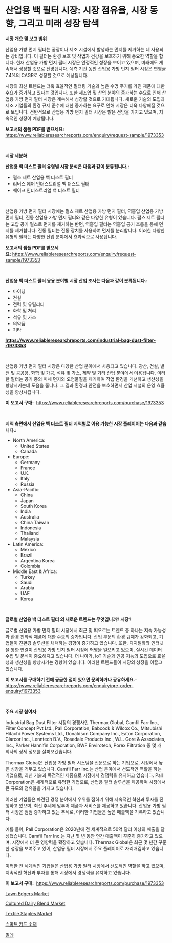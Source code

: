 <p><h1>산업용 백 필터 시장: 시장 점유율, 시장 동향, 그리고 미래 성장 탐색</h1></p><p><strong>시장 개요 및 보고 범위</strong></p>
<p><p>산업용 가방 먼지 필터는 공장이나 제조 시설에서 발생하는 먼지를 제거하는 데 사용되는 장비입니다. 이 필터는 환경 보호 및 작업자 건강을 보호하기 위해 중요한 역할을 합니다. 현재 산업용 가방 먼지 필터 시장은 안정적인 성장을 보이고 있으며, 미래에도 계속해서 성장할 것으로 전망됩니다. 예측 기간 동안 산업용 가방 먼지 필터 시장은 연평균 7.4%의 CAGR로 성장할 것으로 예상됩니다.</p><p>시장의 최신 트렌드는 더욱 효율적인 필터링 기술과 높은 수명 주기를 가진 제품에 대한 수요가 증가하고 있다는 것입니다. 또한 제조업 및 산업 분야의 증가하는 수요로 인해 산업용 가방 먼지 필터 시장은 계속해서 성장할 것으로 기대됩니다. 새로운 기술의 도입과 제조 기업들의 환경 규제 준수에 대한 증가하는 요구로 인해 시장은 더욱 다양해질 것으로 보입니다. 전반적으로 산업용 가방 먼지 필터 시장은 밝은 전망을 가지고 있으며, 지속적인 성장이 예상됩니다.</p></p>
<p><strong>보고서의 샘플 PDF를 받으세요:</strong> <a href="https://www.reliableresearchreports.com/enquiry/request-sample/1973353">https://www.reliableresearchreports.com/enquiry/request-sample/1973353</a></p>
<p>&nbsp;</p>
<p><strong>시장 세분화</strong></p>
<p><strong>산업용 백 더스트 필터 유형별 시장 분석은 다음과 같이 분류됩니다.:</strong></p>
<p><ul><li>펄스 제트 산업용 백 더스트 필터</li><li>리버스 에어 인더스트리얼 백 더스트 필터</li><li>쉐이크 인더스트리얼 백 더스트 필터</li></ul></p>
<p>&nbsp;</p>
<p><p>산업용 가방 먼지 필터 시장에는 펄스 제트 산업용 가방 먼지 필터, 역흡입 산업용 가방 먼지 필터, 진동 산업용 가방 먼지 필터와 같은 다양한 유형이 있습니다. 펄스 제트 필터는 고압 공기 펄스로 먼지를 제거하는 반면, 역흡입 필터는 역흡입 공기 흐름을 통해 먼지를 제거합니다. 진동 필터는 진동 장치를 사용하여 먼지를 분리합니다. 이러한 다양한 유형의 필터는 다양한 산업 분야에서 효과적으로 사용됩니다.</p></p>
<p><strong>보고서의 샘플 PDF를 받으세요:</strong>&nbsp;<a href="https://www.reliableresearchreports.com/enquiry/request-sample/1973353">https://www.reliableresearchreports.com/enquiry/request-sample/1973353</a></p>
<p>&nbsp;</p>
<p><strong> 산업용 백 더스트 필터 응용 분야별 시장 산업 조사는 다음과 같이 분류됩니다.:</strong></p>
<p><ul><li>마이닝</li><li>건설</li><li>전력 및 유틸리티</li><li>화학 및 처리</li><li>석유 및 가스</li><li>의약품</li><li>기타</li></ul></p>
<p><strong><a href="https://www.reliableresearchreports.com/industrial-bag-dust-filter-r1973353">https://www.reliableresearchreports.com/industrial-bag-dust-filter-r1973353</a></strong></p>
<p>&nbsp;</p>
<p><p>산업용 가방 먼지 필터 시장은 다양한 산업 분야에서 사용되고 있습니다. 광산, 건설, 발전 및 공공용, 화학 및 가공, 석유 및 가스, 제약 및 기타 산업 분야에서 이용됩니다. 이러한 필터는 공기 중의 미세 먼지와 오염물질을 제거하여 작업 환경을 개선하고 생산성을 향상시키는데 도움을 줍니다. 그 결과 환경과 안전을 보호하면서 산업 시설의 운영 효율성을 향상시킵니다.</p></p>
<p><strong>이 보고서 구매:</strong>&nbsp; <a href="https://www.reliableresearchreports.com/purchase/1973353">https://www.reliableresearchreports.com/purchase/1973353</a></p>
<p>&nbsp;</p>
<p><strong>지역 측면에서 산업용 백 더스트 필터 지역별로 이용 가능한 시장 플레이어는 다음과 같습니다.:</strong></p>
<p><ul>
    <li>
        North America:
        <ul>
            <li>United States</li>
            <li>Canada</li>
        </ul>
    </li>
    <li>
        Europe:
        <ul>
            <li>Germany</li>
            <li>France</li>
            <li>U.K.</li>
            <li>Italy</li>
            <li>Russia</li>
        </ul>
    </li>
    <li>
        Asia-Pacific:
        <ul>
            <li>China</li>
            <li>Japan</li>
            <li>South Korea</li>
            <li>India</li>
            <li>Australia</li>
            <li>China Taiwan</li>
            <li>Indonesia</li>
            <li>Thailand</li>
            <li>Malaysia</li>
        </ul>
    </li>
    <li>
        Latin America:
        <ul>
            <li>Mexico</li>
            <li>Brazil</li>
            <li>Argentina Korea</li>
            <li>Colombia</li>
        </ul>
    </li>
    <li>
        Middle East & Africa:
        <ul>
            <li>Turkey</li>
            <li>Saudi</li>
            <li>Arabia</li>
            <li>UAE</li>
            <li>Korea</li>
        </ul>
    </li>
    </ul></p>
<p>&nbsp;</p>
<p><strong>글로벌 산업용 백 더스트 필터 의 새로운 트렌드는 무엇입니까? 시장?</strong></p>
<p><p>글로벌 산업용 가방 먼지 필터 시장에서 최근 및 떠오르는 트렌드 중 하나는 지속 가능성과 환경 친화적 제품에 대한 수요의 증가입니다. 산업 부문의 환경 규제가 강화되고, 기업들이 친환경 솔루션을 채택하는 경향이 증가하고 있습니다. 또한, 디지털화와 인터넷을 통한 연결이 산업용 가방 먼지 필터 시장에 혁명을 일으키고 있으며, 실시간 데이터 수집 및 분석이 중요해지고 있습니다. 더 나아가, IoT 기술과 인공 지능의 도입으로 효율성과 생산성을 향상시키는 경향이 있습니다. 이러한 트렌드들이 시장의 성장을 이끌고 있습니다.</p></p>
<p><strong>이 보고서를 구매하기 전에 궁금한 점이 있으면 문의하거나 공유하세요.</strong>- <a href="https://www.reliableresearchreports.com/enquiry/pre-order-enquiry/1973353">https://www.reliableresearchreports.com/enquiry/pre-order-enquiry/1973353</a></p>
<p>&nbsp;</p>
<p><strong>주요 시장 참여자</strong></p>
<p><p>Industrial Bag Dust Filter 시장의 경쟁사인 Thermax Global, Camfil Farr Inc., Filter Concept Pvt Ltd., Pall Corporation, Babcock & Wilcox Co., Mitsubishi Hitachi Power Systems Ltd., Donaldson Company Inc., Eaton Corporation, Clarcor Inc., Lenntech B.V., Rosedale Products Inc., W.L. Gore & Associates, Inc., Parker Hannifin Corporation, BWF Envirotech, Porex Filtration 중 몇 개 회사의 상세 정보를 살펴보겠습니다.</p><p>Thermax Global은 산업용 가방 필터 시스템을 전문으로 하는 기업으로, 시장에서 높은 성장을 거두고 있습니다. Camfil Farr Inc.는 산업 분야에서 선도적인 역할을 하는 기업으로, 최신 기술과 독점적인 제품으로 시장에서 경쟁력을 유지하고 있습니다. Pall Corporation은 세계적으로 유명한 기업으로, 산업용 필터 솔루션을 제공하며 시장에서 큰 규모의 점유율을 가지고 있습니다.</p><p>이러한 기업들은 파견된 경쟁 분야에서 우위를 점하기 위해 지속적인 혁신과 투자를 진행하고 있으며, 최신 추세에 맞추어 제품과 서비스를 제공하고 있습니다. 산업용 가방 필터 시장은 점점 증가하고 있는 추세로, 이러한 기업들은 높은 매출액을 기록하고 있습니다.</p><p>예를 들어, Pall Corporation은 2020년에 전 세계적으로 50억 달러 이상의 매출을 달성했습니다. Camfil Farr Inc.는 지난 몇 년 동안 연간 매출액이 꾸준히 증가하고 있으며, 시장에서 더 큰 영향력을 확장하고 있습니다. Thermax Global은 최근 몇 년간 꾸준한 성장을 보여주고 있어, 산업용 필터 시장에서 주요 플레이어로 자리매김하고 있습니다. </p><p>이러한 전 세계적인 기업들은 산업용 가방 필터 시장에서 선도적인 역할을 하고 있으며, 지속적인 혁신과 투자를 통해 시장에서 경쟁력을 유지하고 있습니다.</p></p>
<p><strong>이 보고서 구매:</strong>&nbsp;&nbsp;<a href="https://www.reliableresearchreports.com/purchase/1973353">https://www.reliableresearchreports.com/purchase/1973353</a></p>
<p><p><a href="https://view.publitas.com/reportprime-1/lawn-edgers-market-outlook-industry-overview-and-forecast-2024-to-2031/">Lawn Edgers Market</a></p><p><a href="https://adventurous-uranium-ef9.notion.site/Cultured-Dairy-Blend-Market-Size-Market-Outlook-and-Market-Forecast-2024-to-2031-446ce7199b6e455dad27c07ee8b8eb63">Cultured Dairy Blend Market</a></p><p><a href="https://issuu.com/reportprime-2/docs/textile-staples-market-size-2030.pptx">Textile Staples Market</a></p><p><a href="https://medium.com/@kennayundt/%EC%8A%A4%EB%A7%88%ED%8A%B8-%EC%B9%B4%EB%93%9C-%EC%86%8C%EC%9E%AC-%EC%8B%9C%EC%9E%A5-%ED%86%B5%EC%B0%B0-%EC%8B%9C%EC%9E%A5-%EB%8F%99%ED%96%A5-%EC%84%B1%EC%9E%A5-2024%EB%85%84%EB%B6%80%ED%84%B0-2031%EB%85%84%EA%B9%8C%EC%A7%80-%EC%98%88%EC%B8%A1%EB%90%9C-%EA%B2%83-ded148b86254">스마트 카드 소재</a></p><p><a href="https://github.com/AlbertotDouglas44367/Market-Research-Report-List-1/blob/main/352653127018.md">밀레</a></p></p>